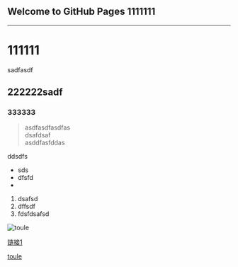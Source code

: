 ## Welcome to GitHub Pages 1111111

---

# 111111
sadfasdf

## 222222sadf
### 333333

> asdfasdfasdfas  
dsafdsaf  
asddfasfddas  

ddsdfs

* sds
* dfsfd
* 

1. dsafsd
2. dffsdf
3. fdsfdsafsd


![toule](https://cdn.ancii.com/article/image/v1/sw/wV/kP/PkwwVsGDmjDG9swnOi7SkjVAsMQAarn73E9S3mmSmcB4y9dUMElbuQ4DBAkfo2EQv_eF7TvbtWT5qXPNH-uNWg.png)


[链接1](baidu.com)

[toule](test1/toule.md)